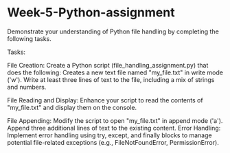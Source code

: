 # Week-5-Python-assignment
Demonstrate your understanding of Python file handling by completing the following tasks.

Tasks:

File Creation:
Create a Python script (file_handling_assignment.py) that does the following:
Creates a new text file named "my_file.txt" in write mode ('w').
Write at least three lines of text to the file, including a mix of strings and numbers.

File Reading and Display:
Enhance your script to read the contents of "my_file.txt" and display them on the console.

File Appending:
Modify the script to open "my_file.txt" in append mode ('a').
Append three additional lines of text to the existing content.
Error Handling:
Implement error handling using try, except, and finally blocks to manage potential file-related exceptions (e.g., FileNotFoundError, PermissionError).

